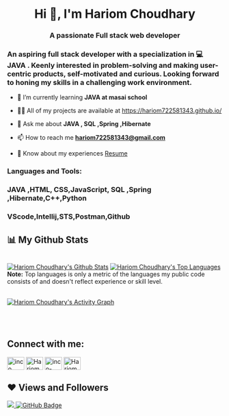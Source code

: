 <h1 align="center">Hi 👋, I'm Hariom Choudhary</h1>
<h3 align="center">A passionate Full stack web developer</h3>
<h3 align="left">An aspiring full stack developer with a specialization in 💻 JAVA . Keenly interested in problem-solving and making user-centric products, self-motivated and curious. Looking forward to honing my skills in a challenging work environment.</h3>

- 🌱 I’m currently learning **JAVA at masai school**

- 👨‍💻 All of my projects are available at https://hariom722581343.github.io/


- 💬 Ask me about **JAVA , SQL ,Spring ,Hibernate**

- 📫 How to reach me **hariom722581343@gmail.com**

- 📄 Know about my experiences [Resume](https://drive.google.com/file/d/1Bdpue047viSTaArmu0TdpTDTGIAbvEDI/view?usp=share_link)

<h3 align="left">Languages and Tools:</h3>
<h3>JAVA ,HTML, CSS,JavaScript, SQL ,Spring ,Hibernate,C++,Python</h3>

<h3>VScode,Intellij,STS,Postman,Github</h3>
  
 
## 📊 My Github Stats

  <br/>
    <a href="https://github.com/hariom722581343/github-readme-stats"><img alt="Hariom Choudhary's Github Stats" src="https://github-readme-stats.vercel.app/api?username=hariom722581343&show_icons=true&count_private=true&theme=react&hide_border=true&bg_color=0D1117" /></a>
  <a href="https://github.com/hariom722581343/github-readme-stats"><img alt="Hariom Choudhary's Top Languages" src="https://github-readme-stats.vercel.app/api/top-langs/?username=hariom722581343&langs_count=8&count_private=true&layout=compact&theme=react&hide_border=true&bg_color=0D1117" /></a>
  <br/>
  <b>Note:</b> Top languages is only a metric of the languages my public code consists of and doesn't reflect experience or skill level.


<br/>
<br/>

<a href="https://github.com/hariom722581343/contribution"><img alt="Hariom Choudhary's Activity Graph" src="https://activity-graph.herokuapp.com/graph?username=hariom722581343&bg_color=0D1117&color=5BCDEC&line=5BCDEC&point=FFFFFF&hide_border=true" /></a>

<br/>
<br/>

## Connect with me:
<p align="left">
<a href="https://hariom722581343.github.io/" target="blank"><img align="center" src="https://encrypted-tbn0.gstatic.com/images?q=tbn:ANd9GcQvkUD3r3zwy_Oaj-w9wq_xn7CiUznwS5ZE8kd6whtgKw&s" alt="inco" height="30" width="40" /></a>
<a href="https://www.linkedin.com/in/hariom-choudhary-66a442249/" target="blank"><img align="center" src="https://raw.githubusercontent.com/rahuldkjain/github-profile-readme-generator/master/src/images/icons/Social/linked-in-alt.svg" alt="Hariom Choudhary" height="30" width="40" /></a>
<a href="https://www.instagram.com/_realhari/" target="blank"><img align="center" src="https://raw.githubusercontent.com/rahuldkjain/github-profile-readme-generator/master/src/images/icons/Social/instagram.svg" alt="inco-solanki" height="30" width="40" /></a>
<a href="https://wa.me/+917225813432" target="blank"><img align="center" src="https://www.citypng.com/public/uploads/preview/-41601136190yenci08e6p.png" alt="Hariom Choudhary" height="30" width="40" /></a>
</p>

## ❤ Views and Followers
<a href="https://github.com/hariom722581343/github-profile-views-counter">
    <img src="https://komarev.com/ghpvc/?username=hariom722581343">
</a>
<a href="https://github.com/hariom722581343?tab=followers"><img src="https://img.shields.io/github/followers/hariom722581343?label=Followers&style=social" alt="GitHub Badge"></a>
